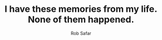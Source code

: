 ---
title:  I have these memories from my life. None of them happened.
author: Rob Safar
exturl: https://medium.com/cool-media/i-have-these-memories-from-my-life-none-of-them-happened-54cdf7a14d87
extimage: https://cdn-images-1.medium.com/max/1600/1*zxyRwDGi5h3riobgR84QFA.jpeg
---